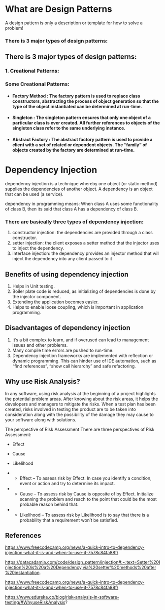 # What are Design Patterns

A design pattern is only a description or template for how to solve a problem!
### There is 3 major types of design patterns:


## There is 3 major types of design patterns:

### 1. Creational Patterns:

### Some Creational Patterns:

* #### Factory Method :  The factory pattern is used to replace class constructors, abstracting the process of object generation so that the type of the object instantiated can be determined at run-time.

* #### Singleton : The singleton pattern ensures that only one object of a particular class is ever created. All further references to objects of the singleton class refer to the same underlying instance.

* #### Abstract Factory : The abstract factory pattern is used to provide a client with a set of related or dependent objects. The “family” of objects created by the factory are determined at run-time.


# Dependency Injection
dependency injection is a technique whereby one object (or static method) supplies the dependencies of another object. A dependency is an object that can be used (a service).

dependency in programming means:
When class A uses some functionality of class B, then its said that class A has a dependency of class B.



### There are basically three types of dependency injection:

1. constructor injection: the dependencies are provided through a class constructor.
2. setter injection: the client exposes a setter method that the injector uses to inject the dependency.
3. interface injection: the dependency provides an injector method that will inject the dependency into any client passed to it

## Benefits of using dependency injection
1. Helps in Unit testing.
2. Boiler plate code is reduced, as initializing of dependencies is done by the injector component.
3. Extending the application becomes easier.
4. Helps to enable loose coupling, which is important in application programming.

## Disadvantages of dependency injection
1. It’s a bit complex to learn, and if overused can lead to management issues and other problems.
2. Many compile time errors are pushed to run-time.
3. Dependency injection frameworks are implemented with reflection or dynamic programming. This can hinder use of IDE automation, such as “find references”, “show call hierarchy” and safe refactoring.

## Why use Risk Analysis?
In any software, using risk analysis at the beginning of a project highlights the potential problem areas. After knowing about the risk areas, it helps the developers and managers to mitigate the risks. When a test plan has been created, risks involved in testing the product are to be taken into consideration along with the possibility of the damage they may cause to your software along with solutions.

The perspective of Risk Assessment
There are three perspectives of Risk Assessment:
- Effect

- Cause

- Likelihood

* * Effect – To assess risk by Effect. In case you identify a condition, event or action and try to determine its impact.

* * Cause – To assess risk by Cause is opposite of by Effect. Initialize scanning the problem and reach to the point that could be the most probable reason behind that.

* * Likelihood – To assess risk by Likelihood is to say that there is a probability that a requirement won’t be satisfied.




## References

https://www.freecodecamp.org/news/a-quick-intro-to-dependency-injection-what-it-is-and-when-to-use-it-7578c84fa88f/


https://datacadamia.com/code/design_pattern/injection#:~:text=Setter%20Injection%20is%20a%20Dependency,via%20setter%20methods%20after%20instantiation.

https://www.freecodecamp.org/news/a-quick-intro-to-dependency-injection-what-it-is-and-when-to-use-it-7578c84fa88f/

https://www.edureka.co/blog/risk-analysis-in-software-testing/#WhyuseRiskAnalysis?